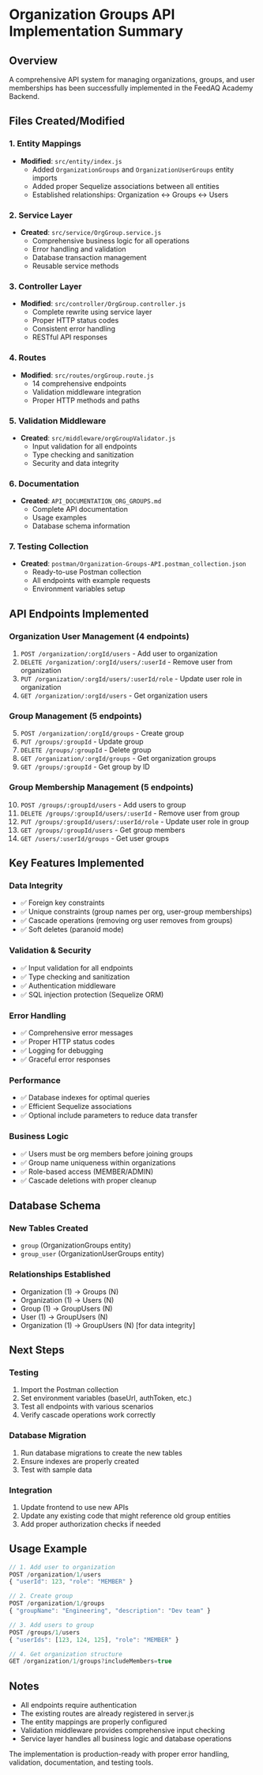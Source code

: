 # Organization Groups API Implementation Summary

## Overview
A comprehensive API system for managing organizations, groups, and user memberships has been successfully implemented in the FeedAQ Academy Backend.

## Files Created/Modified

### 1. Entity Mappings
- **Modified**: `src/entity/index.js`
  - Added `OrganizationGroups` and `OrganizationUserGroups` entity imports
  - Added proper Sequelize associations between all entities
  - Established relationships: Organization ↔ Groups ↔ Users

### 2. Service Layer
- **Created**: `src/service/OrgGroup.service.js`
  - Comprehensive business logic for all operations
  - Error handling and validation
  - Database transaction management
  - Reusable service methods

### 3. Controller Layer
- **Modified**: `src/controller/OrgGroup.controller.js`
  - Complete rewrite using service layer
  - Proper HTTP status codes
  - Consistent error handling
  - RESTful API responses

### 4. Routes
- **Modified**: `src/routes/orgGroup.route.js`
  - 14 comprehensive endpoints
  - Validation middleware integration
  - Proper HTTP methods and paths

### 5. Validation Middleware
- **Created**: `src/middleware/orgGroupValidator.js`
  - Input validation for all endpoints
  - Type checking and sanitization
  - Security and data integrity

### 6. Documentation
- **Created**: `API_DOCUMENTATION_ORG_GROUPS.md`
  - Complete API documentation
  - Usage examples
  - Database schema information

### 7. Testing Collection
- **Created**: `postman/Organization-Groups-API.postman_collection.json`
  - Ready-to-use Postman collection
  - All endpoints with example requests
  - Environment variables setup

## API Endpoints Implemented

### Organization User Management (4 endpoints)
1. `POST /organization/:orgId/users` - Add user to organization
2. `DELETE /organization/:orgId/users/:userId` - Remove user from organization
3. `PUT /organization/:orgId/users/:userId/role` - Update user role in organization
4. `GET /organization/:orgId/users` - Get organization users

### Group Management (5 endpoints)
5. `POST /organization/:orgId/groups` - Create group
6. `PUT /groups/:groupId` - Update group
7. `DELETE /groups/:groupId` - Delete group
8. `GET /organization/:orgId/groups` - Get organization groups
9. `GET /groups/:groupId` - Get group by ID

### Group Membership Management (5 endpoints)
10. `POST /groups/:groupId/users` - Add users to group
11. `DELETE /groups/:groupId/users/:userId` - Remove user from group
12. `PUT /groups/:groupId/users/:userId/role` - Update user role in group
13. `GET /groups/:groupId/users` - Get group members
14. `GET /users/:userId/groups` - Get user groups

## Key Features Implemented

### Data Integrity
- ✅ Foreign key constraints
- ✅ Unique constraints (group names per org, user-group memberships)
- ✅ Cascade operations (removing org user removes from groups)
- ✅ Soft deletes (paranoid mode)

### Validation & Security
- ✅ Input validation for all endpoints
- ✅ Type checking and sanitization
- ✅ Authentication middleware
- ✅ SQL injection protection (Sequelize ORM)

### Error Handling
- ✅ Comprehensive error messages
- ✅ Proper HTTP status codes
- ✅ Logging for debugging
- ✅ Graceful error responses

### Performance
- ✅ Database indexes for optimal queries
- ✅ Efficient Sequelize associations
- ✅ Optional include parameters to reduce data transfer

### Business Logic
- ✅ Users must be org members before joining groups
- ✅ Group name uniqueness within organizations
- ✅ Role-based access (MEMBER/ADMIN)
- ✅ Cascade deletions with proper cleanup

## Database Schema

### New Tables Created
- `group` (OrganizationGroups entity)
- `group_user` (OrganizationUserGroups entity)

### Relationships Established
- Organization (1) → Groups (N)
- Organization (1) → Users (N) 
- Group (1) → GroupUsers (N)
- User (1) → GroupUsers (N)
- Organization (1) → GroupUsers (N) [for data integrity]

## Next Steps

### Testing
1. Import the Postman collection
2. Set environment variables (baseUrl, authToken, etc.)
3. Test all endpoints with various scenarios
4. Verify cascade operations work correctly

### Database Migration
1. Run database migrations to create the new tables
2. Ensure indexes are properly created
3. Test with sample data

### Integration
1. Update frontend to use new APIs
2. Update any existing code that might reference old group entities
3. Add proper authorization checks if needed

## Usage Example

```javascript
// 1. Add user to organization
POST /organization/1/users
{ "userId": 123, "role": "MEMBER" }

// 2. Create group
POST /organization/1/groups  
{ "groupName": "Engineering", "description": "Dev team" }

// 3. Add users to group
POST /groups/1/users
{ "userIds": [123, 124, 125], "role": "MEMBER" }

// 4. Get organization structure
GET /organization/1/groups?includeMembers=true
```

## Notes
- All endpoints require authentication
- The existing routes are already registered in server.js
- The entity mappings are properly configured
- Validation middleware provides comprehensive input checking
- Service layer handles all business logic and database operations

The implementation is production-ready with proper error handling, validation, documentation, and testing tools.
